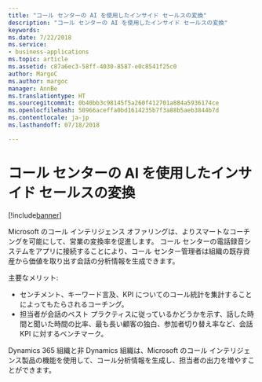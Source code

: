 ```yaml
---
title: "コール センターの AI を使用したインサイド セールスの変換"
description: "コール センターの AI を使用したインサイド セールスの変換"
keywords: 
ms.date: 7/22/2018
ms.service:
- business-applications
ms.topic: article
ms.assetid: c87a6ec3-58ff-4030-8587-e0c8541f25c0
author: MargoC
ms.author: margoc
manager: AnnBe
ms.translationtype: HT
ms.sourcegitcommit: 0b40bb3c98145f5a260f412701a884a5936174ce
ms.openlocfilehash: 50966aceffa0bd1614235b7f3a88b5aeb3844b7d
ms.contentlocale: ja-jp
ms.lasthandoff: 07/18/2018

---
```


# <a name="transform-inside-sales-using-ai-in-the-call-center"></a>コール センターの AI を使用したインサイド セールスの変換


[!include[banner](../../includes/banner.md)]


Microsoft のコール インテリジェンス オファリングは、よりスマートなコーチングを可能にして、営業の変換率を促進します。 コール センターの電話録音システムをアプリに接続することにより、コール センター管理者は組織の既存資産から価値を取り出す会話の分析情報を生成できます。

主要なメリット:

-   センチメント、キーワード言及、KPI についてのコール統計を集計することによってもたらされるコーチング。 
-   担当者が会話のベスト プラクティスに従っているかどうかを示す、話した時間と聞いた時間の比率、最も長い顧客の独白、参加者切り替え率など、会話 KPI に対するベンチマーク。

Dynamics 365 組織と非 Dynamics 組織は、Microsoft のコール インテリジェンス製品の機能を使用して、コール分析情報を生成し、担当者の出力を増やすことができます。

